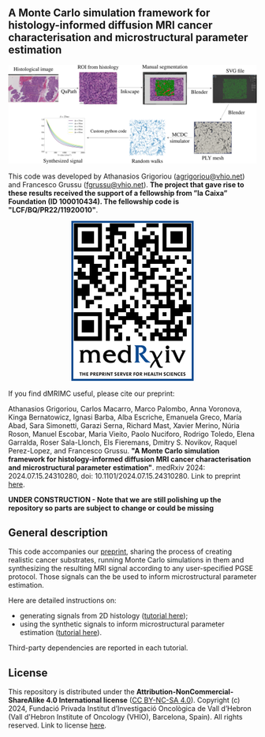 
## A Monte Carlo simulation framework for histology-informed diffusion MRI cancer characterisation and microstructural parameter estimation

<div align="center">
  <img src="https://github.com/radiomicsgroup/dMRIMC/blob/main/imgs/diagram22.png" alt="qrcode" width="auto" height="auto">
</div>

This code was developed by Athanasios Grigoriou (<agrigoriou@vhio.net>) and Francesco Grussu (<fgrussu@vhio.net>). **The project that gave rise to these results received the support of a fellowship from ”la Caixa” Foundation (ID 100010434). The fellowship code is "LCF/BQ/PR22/11920010"**.

<div align="center">
  <img src="https://github.com/radiomicsgroup/dMRIMC/blob/main/imgs/qr_img_MC_2024_paper.png" alt="qrcode" width="auto" height="auto">
</div>

If you find dMRIMC useful, please cite our preprint:

Athanasios Grigoriou, Carlos Macarro, Marco Palombo, Anna Voronova, Kinga Bernatowicz, Ignasi Barba, Alba Escriche, Emanuela Greco, María Abad, Sara Simonetti, Garazi Serna, Richard Mast, Xavier Merino, Núria Roson, Manuel Escobar, Maria Vieito, Paolo Nuciforo, Rodrigo Toledo, Elena Garralda, Roser Sala-Llonch, Els Fieremans, Dmitry S. Novikov, Raquel Perez-Lopez, and Francesco Grussu. **"A Monte Carlo simulation framework for histology-informed diffusion MRI cancer characterisation and microstructural parameter estimation"**. medRxiv 2024: 2024.07.15.24310280, doi: 10.1101/2024.07.15.24310280. Link to preprint [here](https://www.medrxiv.org/content/10.1101/2024.07.15.24310280v1).

**UNDER CONSTRUCTION -  Note that we are still polishing up the repository so parts are subject to change or could be missing**

## General description

This code accompanies our [preprint](https://www.medrxiv.org/content/10.1101/2024.07.15.24310280v1), sharing the process of creating realistic cancer substrates, running Monte Carlo simulations in them and synthesizing the resulting MRI signal according to any user-specified PGSE protocol. Those signals can the be used to inform microstructural parameter estimation.

Here are detailed instructions on:

- generating signals from 2D histology ([tutorial here](https://github.com/radiomicsgroup/dMRIMC/blob/main/manuals/histology_to_signals.md));
- using the synthetic signals to inform microstructural parameter estimation ([tutorial here](https://github.com/radiomicsgroup/dMRIMC/blob/main/manuals/parameter_estimation.md)).

Third-party dependencies are reported in each tutorial.  


## License
This repository is distributed under the **Attribution-NonCommercial-ShareAlike 4.0 International license** ([CC BY-NC-SA 4.0](https://creativecommons.org/licenses/by-nc-sa/4.0)). Copyright (c) 2024, Fundació Privada Institut d’Investigació Oncològica de Vall d’Hebron (Vall d'Hebron Institute of Oncology (VHIO), Barcelona, Spain). All rights reserved. Link to license [here](https://github.com/radiomicsgroup/dMRIMC/blob/main/license.txt). 

